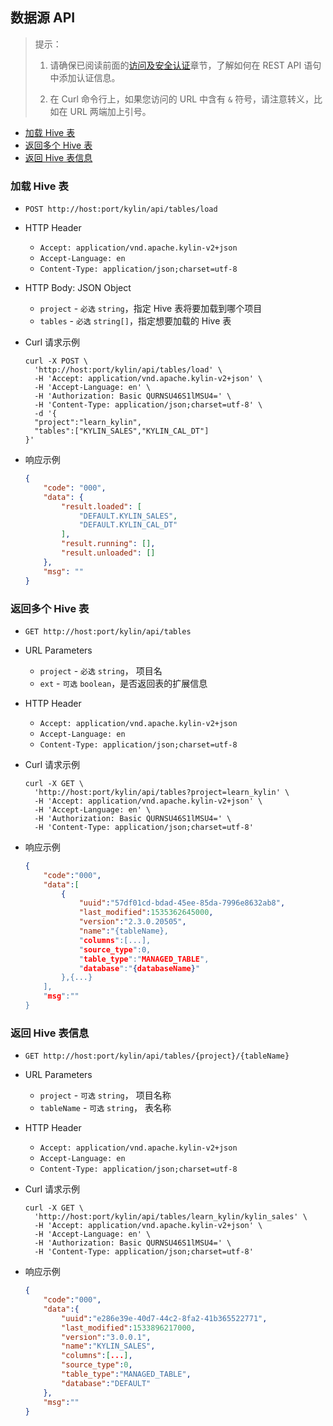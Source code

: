 ## 数据源 API


> 提示：
>
> 1. 请确保已阅读前面的[访问及安全认证](authentication.cn.md)章节，了解如何在 REST API 语句中添加认证信息。
>
> 2. 在 Curl 命令行上，如果您访问的 URL 中含有 `&` 符号，请注意转义，比如在 URL 两端加上引号。



* [加载 Hive 表](#加载-Hive-表)
* [返回多个 Hive 表](#返回多个-Hive-表)
* [返回 Hive 表信息](#返回-Hive-表信息)



### 加载 Hive 表

- `POST http://host:port/kylin/api/tables/load`


- HTTP Header
  - `Accept: application/vnd.apache.kylin-v2+json`
  - `Accept-Language: en`
  - `Content-Type: application/json;charset=utf-8`


- HTTP Body: JSON Object
  - `project` - `必选` `string`，指定 Hive 表将要加载到哪个项目
  - `tables` - `必选` `string[]`，指定想要加载的 Hive 表

- Curl 请求示例

  ```shell
  curl -X POST \
    'http://host:port/kylin/api/tables/load' \
    -H 'Accept: application/vnd.apache.kylin-v2+json' \
    -H 'Accept-Language: en' \
    -H 'Authorization: Basic QURNSU46S1lMSU4=' \
    -H 'Content-Type: application/json;charset=utf-8' \
    -d '{
  	"project":"learn_kylin",
  	"tables":["KYLIN_SALES","KYLIN_CAL_DT"]
  }'
  ```

- 响应示例

  ```JSON
  {
      "code": "000",
      "data": {
          "result.loaded": [
              "DEFAULT.KYLIN_SALES",
              "DEFAULT.KYLIN_CAL_DT"
          ],
          "result.running": [],
          "result.unloaded": []
      },
      "msg": ""
  }
  ```



### 返回多个 Hive 表

- `GET http://host:port/kylin/api/tables`

- URL Parameters
  - `project` - `必选` `string`， 项目名
  - `ext` - `可选` `boolean`，是否返回表的扩展信息

- HTTP Header
  - `Accept: application/vnd.apache.kylin-v2+json`
  - `Accept-Language: en`
  - `Content-Type: application/json;charset=utf-8`

- Curl 请求示例

  ```shell
  curl -X GET \
    'http://host:port/kylin/api/tables?project=learn_kylin' \
    -H 'Accept: application/vnd.apache.kylin-v2+json' \
    -H 'Accept-Language: en' \
    -H 'Authorization: Basic QURNSU46S1lMSU4=' \
    -H 'Content-Type: application/json;charset=utf-8'
  ```

- 响应示例

  ```JSON
  {
      "code":"000",
      "data":[
          {
              "uuid":"57df01cd-bdad-45ee-85da-7996e8632ab8",
              "last_modified":1535362645000,
              "version":"2.3.0.20505",
              "name":"{tableName},
              "columns":[...],
              "source_type":0,
              "table_type":"MANAGED_TABLE",
              "database":"{databaseName}"
          },{...}
      ],
      "msg":""
  }
  ```




### 返回 Hive 表信息

- `GET http://host:port/kylin/api/tables/{project}/{tableName}`

- URL Parameters
  - `project` - `可选` `string`， 项目名称
  - `tableName` - `可选` `string`， 表名称

- HTTP Header
  - `Accept: application/vnd.apache.kylin-v2+json`
  - `Accept-Language: en`
  - `Content-Type: application/json;charset=utf-8`

- Curl 请求示例

  ```shell
  curl -X GET \
    'http://host:port/kylin/api/tables/learn_kylin/kylin_sales' \
    -H 'Accept: application/vnd.apache.kylin-v2+json' \
    -H 'Accept-Language: en' \
    -H 'Authorization: Basic QURNSU46S1lMSU4=' \
    -H 'Content-Type: application/json;charset=utf-8'
  ```

- 响应示例

  ```JSON
  {
      "code":"000",
      "data":{
          "uuid":"e286e39e-40d7-44c2-8fa2-41b365522771",
          "last_modified":1533896217000,
          "version":"3.0.0.1",
          "name":"KYLIN_SALES",
          "columns":[...],
          "source_type":0,
          "table_type":"MANAGED_TABLE",
          "database":"DEFAULT"
      },
      "msg":""
  }
  ```
